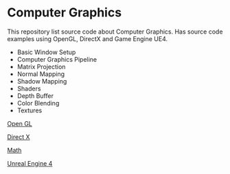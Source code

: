 # Computer Graphics

This repository list source code about Computer Graphics. Has source code examples using OpenGL, DirectX and Game Engine UE4.

- Basic Window Setup
- Computer Graphics Pipeline
- Matrix Projection
- Normal Mapping
- Shadow Mapping
- Shaders
- Depth Buffer
- Color Blending
- Textures


[Open GL](https://github.com/NelsonBilber/CG/blob/master/open_gl.md)

[Direct X](https://github.com/NelsonBilber/CG/blob/master/direct_x.md)

[Math](https://github.com/NelsonBilber/CG/blob/master/math.md)

[Unreal Engine 4](https://github.com/NelsonBilber/CG/blob/master/unreal_engine.md)

